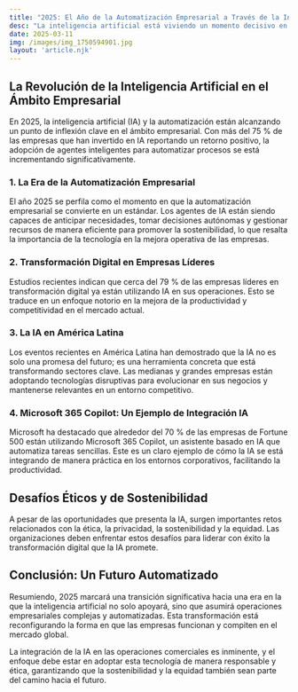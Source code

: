 ```yaml
---
title: "2025: El Año de la Automatización Empresarial a Través de la Inteligencia Artificial"
desc: "La inteligencia artificial está viviendo un momento decisivo en 2025, con un incremento en la adopción de herramientas que avanzan en automatización y eficiencia, transformando la forma en que las empresas operan y compiten."
date: 2025-03-11
img: /images/img_1750594901.jpg
layout: 'article.njk'
---
```


<h2>La Revolución de la Inteligencia Artificial en el Ámbito Empresarial</h2>
<p>En 2025, la inteligencia artificial (IA) y la automatización están alcanzando un punto de inflexión clave en el ámbito empresarial. Con más del 75 % de las empresas que han invertido en IA reportando un retorno positivo, la adopción de agentes inteligentes para automatizar procesos se está incrementando significativamente.</p>

<h3>1. La Era de la Automatización Empresarial</h3>
<p>El año 2025 se perfila como el momento en que la automatización empresarial se convierte en un estándar. Los agentes de IA están siendo capaces de anticipar necesidades, tomar decisiones autónomas y gestionar recursos de manera eficiente para promover la sostenibilidad, lo que resalta la importancia de la tecnología en la mejora operativa de las empresas.</p>

<h3>2. Transformación Digital en Empresas Líderes</h3>
<p>Estudios recientes indican que cerca del 79 % de las empresas líderes en transformación digital ya están utilizando IA en sus operaciones. Esto se traduce en un enfoque notorio en la mejora de la productividad y competitividad en el mercado actual.</p>

<h3>3. La IA en América Latina</h3>
<p>Los eventos recientes en América Latina han demostrado que la IA no es solo una promesa del futuro; es una herramienta concreta que está transformando sectores clave. Las medianas y grandes empresas están adoptando tecnologías disruptivas para evolucionar en sus negocios y mantenerse relevantes en un entorno competitivo.</p>

<h3>4. Microsoft 365 Copilot: Un Ejemplo de Integración IA</h3>
<p>Microsoft ha destacado que alrededor del 70 % de las empresas de Fortune 500 están utilizando Microsoft 365 Copilot, un asistente basado en IA que automatiza tareas sencillas. Este es un claro ejemplo de cómo la IA se está integrando de manera práctica en los entornos corporativos, facilitando la productividad.</p>

<h2>Desafíos Éticos y de Sostenibilidad</h2>
<p>A pesar de las oportunidades que presenta la IA, surgen importantes retos relacionados con la ética, la privacidad, la sostenibilidad y la equidad. Las organizaciones deben enfrentar estos desafíos para liderar con éxito la transformación digital que la IA promete.</p>

<h2>Conclusión: Un Futuro Automatizado</h2>
<p>Resumiendo, 2025 marcará una transición significativa hacia una era en la que la inteligencia artificial no solo apoyará, sino que asumirá operaciones empresariales complejas y automatizadas. Esta transformación está reconfigurando la forma en que las empresas funcionan y compiten en el mercado global.</p> 

<p>La integración de la IA en las operaciones comerciales es inminente, y el enfoque debe estar en adoptar esta tecnología de manera responsable y ética, garantizando que la sostenibilidad y la equidad también sean parte del camino hacia el futuro.</p>